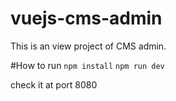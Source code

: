 # vuejs-cms-admin

This is an view project of CMS admin.

#How to run 
`npm install`
`npm run dev`

check it at port 8080
